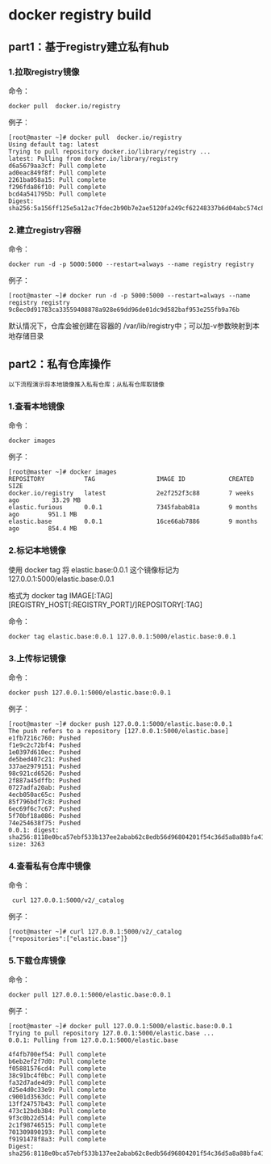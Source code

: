 # docker registry build

## part1：基于registry建立私有hub

### 1.拉取registry镜像

命令：

```shell
docker pull  docker.io/registry
```

例子：

```shell
[root@master ~]# docker pull  docker.io/registry   
Using default tag: latest
Trying to pull repository docker.io/library/registry ... 
latest: Pulling from docker.io/library/registry
d6a5679aa3cf: Pull complete 
ad0eac849f8f: Pull complete 
2261ba058a15: Pull complete 
f296fda86f10: Pull complete 
bcd4a541795b: Pull complete 
Digest: sha256:5a156ff125e5a12ac7fdec2b90b7e2ae5120fa249cf62248337b6d04abc574c8
```

### 2.建立registry容器

命令：

```shell
docker run -d -p 5000:5000 --restart=always --name registry registry
```

例子：

```shell 
[root@master ~]# docker run -d -p 5000:5000 --restart=always --name registry registry
9c8ec0d91783ca33559408878a928e69dd96de01dc9d582baf953e255fb9a76b

```

默认情况下，仓库会被创建在容器的 /var/lib/registry中；可以加-v参数映射到本地存储目录

## part2：私有仓库操作

```
以下流程演示将本地镜像推入私有仓库；从私有仓库取镜像
```

### 1.查看本地镜像

命令：

```shell
docker images
```

例子：

```shell
[root@master ~]# docker images
REPOSITORY           TAG                 IMAGE ID            CREATED             SIZE
docker.io/registry   latest              2e2f252f3c88        7 weeks ago         33.29 MB
elastic.furious      0.0.1               7345fabab81a        9 months ago        951.1 MB
elastic.base         0.0.1               16ce66ab7886        9 months ago        854.4 MB
```

### 2.标记本地镜像

使用 docker tag 将 elastic.base:0.0.1 这个镜像标记为 127.0.0.1:5000/elastic.base:0.0.1

格式为 docker tag IMAGE[:TAG] [REGISTRY_HOST[:REGISTRY_PORT]/]REPOSITORY[:TAG]

命令：
```shell
docker tag elastic.base:0.0.1 127.0.0.1:5000/elastic.base:0.0.1

```

### 3.上传标记镜像

命令：

```
docker push 127.0.0.1:5000/elastic.base:0.0.1
```

例子：

```
[root@master ~]# docker push 127.0.0.1:5000/elastic.base:0.0.1
The push refers to a repository [127.0.0.1:5000/elastic.base]
e1fb7216c760: Pushed 
f1e9c2c72bf4: Pushed 
1e0397d610ec: Pushed 
de5bed407c21: Pushed 
337ae2979151: Pushed 
98c921cd6526: Pushed 
2f887a45dffb: Pushed 
0727adfa20ab: Pushed 
4ecb050ac65c: Pushed 
85f796bdf7c8: Pushed 
6ec69f6c7c67: Pushed 
5f70bf18a086: Pushed 
74e254638f75: Pushed 
0.0.1: digest: sha256:8118e0bca57ebf533b137ee2abab62c8edb56d96804201f54c36d5a8a88bfa41 size: 3263
```

### 4.查看私有仓库中镜像

命令：

```
 curl 127.0.0.1:5000/v2/_catalog
```

例子：

```
[root@master ~]# curl 127.0.0.1:5000/v2/_catalog
{"repositories":["elastic.base"]}
```

### 5.下载仓库镜像

命令：

```
docker pull 127.0.0.1:5000/elastic.base:0.0.1
```

例子：

```
[root@master ~]# docker pull 127.0.0.1:5000/elastic.base:0.0.1
Trying to pull repository 127.0.0.1:5000/elastic.base ... 
0.0.1: Pulling from 127.0.0.1:5000/elastic.base

4f4fb700ef54: Pull complete 
b6eb2ef2f7d0: Pull complete 
f05881576cd4: Pull complete 
38c91bc4f0bc: Pull complete 
fa32d7ade4d9: Pull complete 
d25e4d0c33e9: Pull complete 
c9001d3563dc: Pull complete 
13ff24757b43: Pull complete 
473c12bdb384: Pull complete 
9f3c0b22d514: Pull complete 
2c1f98746515: Pull complete 
701309890193: Pull complete 
f9191478f8a3: Pull complete 
Digest: sha256:8118e0bca57ebf533b137ee2abab62c8edb56d96804201f54c36d5a8a88bfa41
```

